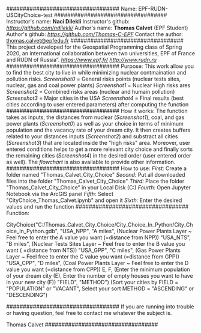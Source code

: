 ##################################
Name: EPF-RUDN-USCityChoice-test
##################################
Instructor's name: **Naci Dilekli** 
Instructor's github: *https://github.com/ndilekli/*
Author's name: **Thomas Calvet** (EPF Student)
Author's github: *https://github.com/Thomas-C-EPF*
Contact the author: thomas.calvet@epfedu.fr
##################################
This project developed for the Geospatial Programming class of Spring 2020, an international collaboration between two universities, EPF of France and RUDN of Russia”.
*https://www.epf.fr/*
*http://www.rudn.ru*
################################## 
Purpose:
This work allow you to find the best city to live in while minimizing nuclear contmaination and pollution risks.
*Screenshot0* = General risks points (nuclear tests sites, nuclear, gas and coal power plants)
*Screenshot1* = Nuclear High risks ares
*Screenshot2* = Combined risks areas (nuclear and humain pollution)
*Screenshot3* = Major cities in the USA
*Screenshot4* = Final results (best cities according to user entered parameters) after computing the function
##################################
How it works:
The function takes as inputs, the distances from nuclear (*Screenshot1*), coal, and gas power plants (*Screenshot0*) as well as your choice in terms of minimum population and the vacancy rate of your dream city. It then creates buffers related to your distances inputs (*Screenshot2*) and substract all cities (*Screenshot3*) that are located inside the "high risks" area. Moreover, user entered conditions helps to get a more relevant city choice and finally sorts the remaining cities (*Screenshot4*) in the desired order (user entered order as well).
The *flowchart* is also available to provide other information.
##################################
How to use:
*First:* Create a folder named "Thomas_Calvet_City_Choice"
*Second:* Put all downloaded files into the folder "Thomas_Calvet_City_Choice"
*Third:* Place the folder "Thomas_Calvet_City_Choice" in your Local Disk (C:)
*Fourth:* Open Jupyter Notebook via the ArcGIS panel
*Fifth:* Select "CityChoice_Thomas_Calvet.ipynb" and open it
*Sixth:* Enter the desired values and run the function
##################################
Function:

CityChoice("C:/Thomas_Calvet_City_Choice/City_Choice_In_Python/City_Choice_In_Python.gdb",
           "USA_NPP", "A miles",                           (Nuclear Power Plants Layer ~ Feel free to enter the A value you want (=distance from NPP))
           "USA_NTS", "B miles",		     (Nuclear Tests Sites Layer ~ Feel free to enter the B value you want ( =distance from NTS))
           "USA_GPP", "C miles", 		     (Gas Power Plants Layer ~ Feel free to enter the C value you want (=distance from GPP))
           "USA_CPP", "D miles",		     (Coal Power Plants Layer ~ Feel free to enter the D value you want (=distance from CPP))
           E, F,		                       (Enter the minimum population of your dream city (E), Enter the number of empty houses you want to have in your new city (F))
          "FIELD", "METHOD")   	                       (Sort your cities by FIELD = "POPULATION" or "VACANT", Select your sort METHOD = "ASCENDING" or "DESCENDING")

##################################
If you are running into trouble 
or having question, feel free to 
contact me whatever the 
subject is.

Thomas Calvet
##################################
